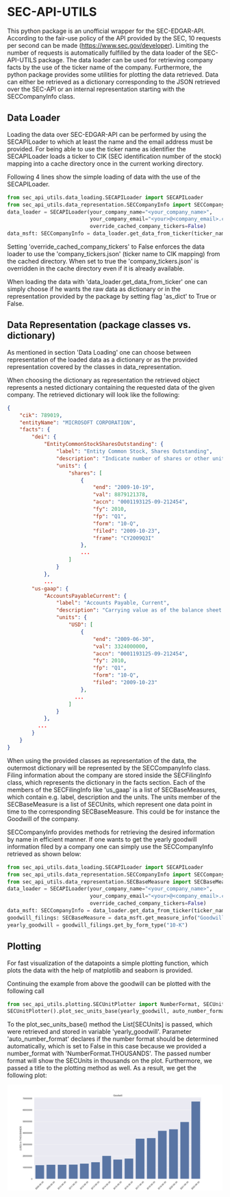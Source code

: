 # SEC-API-UTILS
This python package is an unofficial wrapper for the SEC-EDGAR-API. According to the fair-use policy of the API provided 
by the SEC, 10 requests per second can be made (https://www.sec.gov/developer). Limiting the number of requests is automatically fulfilled 
by the data loader of the SEC-API-UTILS package. 
The data loader can be used for retrieving company facts by the use of the ticker name of the company.
Furthermore, the python package provides some utilities for plotting the data retrieved. 
Data can either be retrieved as a dictionary corresponding to the JSON retrieved over the SEC-API or an internal 
representation starting with the SECCompanyInfo class. 
## Data Loader
Loading the data over SEC-EDGAR-API can be performed by using the SECAPILoader to which at least the name and the email 
address must be provided. For being able to use the ticker name as identifier the SECAPILoader loads a 
ticker to CIK (SEC identification number of the stock) mapping into a cache directory once in the current working 
directory.

Following 4 lines show the simple loading of data with the use of the
SECAPILoader. 
```python
from sec_api_utils.data_loading.SECAPILoader import SECAPILoader
from sec_api_utils.data_representation.SECCompanyInfo import SECCompanyInfo
data_loader = SECAPILoader(your_company_name="<your_company_name>", 
                           your_company_email="<your>@<company_email>.com",
                           override_cached_company_tickers=False)
data_msft: SECCompanyInfo = data_loader.get_data_from_ticker(ticker_name="MSFT", as_dict=False)
```
Setting 'override_cached_company_tickers' to False enforces the data loader to use the 
'company_tickers.json' (ticker name to CIK mapping) from the cached directory. 
When set to true the 'company_tickers.json' is overridden in the cache directory 
even if it is already available.
 
When loading the data with 'data_loader.get_data_from_ticker' one can simply choose if he wants the raw data 
as dictionary or in the representation provided by the package by setting flag 'as_dict' to True or False.

## Data Representation (package classes vs. dictionary)
As mentioned in section 'Data Loading' one can choose between representation of the loaded data as a dictionary
or as the provided representation covered by the classes in data_representation.

When choosing the dictionary as representation the retrieved object represents a nested dictionary containing 
the requested data of the given company. The retrieved dictionary will look like the following:
```json
{
	"cik": 789019,
	"entityName": "MICROSOFT CORPORATION",
	"facts": {
		"dei": {
			"EntityCommonStockSharesOutstanding": {
				"label": "Entity Common Stock, Shares Outstanding",
				"description": "Indicate number of shares or other units outstanding of each of registrant's classes of capital or common stock or other ownership interests, if and as stated on cover of related periodic report. Where multiple classes or units exist define each class/interest by adding class of stock items such as Common Class A [Member], Common Class B [Member] or Partnership Interest [Member] onto the Instrument [Domain] of the Entity Listings, Instrument.",
				"units": {
					"shares": [
						{
							"end": "2009-10-19",
							"val": 8879121378,
							"accn": "0001193125-09-212454",
							"fy": 2010,
							"fp": "Q1",
							"form": "10-Q",
							"filed": "2009-10-23",
							"frame": "CY2009Q3I"
						},
						...
					]
				}
			},
			...
		"us-gaap": {
			"AccountsPayableCurrent": {
				"label": "Accounts Payable, Current",
				"description": "Carrying value as of the balance sheet date of liabilities incurred (and for which invoices have typically been received) and payable to vendors for goods and services received that are used in an entity's business. Used to reflect the current portion of the liabilities (due within one year or within the normal operating cycle if longer).",
				"units": {
					"USD": [
						{
							"end": "2009-06-30",
							"val": 3324000000,
							"accn": "0001193125-09-212454",
							"fy": 2010,
							"fp": "Q1",
							"form": "10-Q",
							"filed": "2009-10-23"
						},
                      ...
					]
				}
			},
          ...
		}
	}
}
```

When using the provided classes as representation of the data, the outermost dictionary will be represented by the 
SECCompanyInfo class. Filing information about the company are stored inside the SECFilingInfo class,
which represents the dictionary in the facts section. Each of the members of the SECFilingInfo
like 'us_gaap' is a list of SECBaseMeasures, which contain e.g. label, description and the units. 
The units member of the SECBaseMeasure is a list of SECUnits, which represent one data point in time
to the corresponding SECBaseMeasure. This could be for instance the Goodwill of the company.

SECCompanyInfo provides methods for retrieving the desired information by name in efficient manner.
If one wants to get the yearly goodwill information filed by a company one can simply use the SECCompanyInfo retrieved
as shown below:

```python
from sec_api_utils.data_loading.SECAPILoader import SECAPILoader
from sec_api_utils.data_representation.SECCompanyInfo import SECCompanyInfo
from sec_api_utils.data_representation.SECBaseMeasure import SECBaseMeasure
data_loader = SECAPILoader(your_company_name="<your_company_name>", 
                           your_company_email="<your>@<company_email>.com",
                           override_cached_company_tickers=False)
data_msft: SECCompanyInfo = data_loader.get_data_from_ticker(ticker_name="MSFT", as_dict=False)
goodwill_filings: SECBaseMeasure = data_msft.get_measure_info("Goodwill")
yearly_goodwill = goodwill_filings.get_by_form_type("10-K")
```

## Plotting

For fast visualization of the datapoints a simple plotting function, which plots the data
with the help of matplotlib and seaborn is provided.

Continuing the example from above the goodwill can be plotted with the following call

```python
from sec_api_utils.plotting.SECUnitPlotter import NumberFormat, SECUnitPlotter 
SECUnitPlotter().plot_sec_units_base(yearly_goodwill, auto_number_format=False, number_format=NumberFormat.THOUSANDS, title="Goodwill")
```

To the plot_sec_units_base() method the List[SECUnits] is passed, which were retrieved and stored in variable
'yearly_goodwill'. Parameter 'auto_number_format' declares if the number format should be determined automatically, 
which is set to False in this case because we provided a number_format with 'NumberFormat.THOUSANDS'. The passed
number format will show the SECUnits in thousands on the plot. Furthermore, we passed a title
to the plotting method as well. As a result, we get the following plot:

![Goodwill plot](sample_plots/goodwill_yearly.png)
